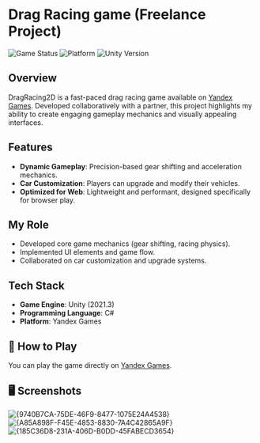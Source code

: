 # Drag Racing game (Freelance Project)
![Game Status](https://img.shields.io/badge/status-released-brightgreen)
![Platform](https://img.shields.io/badge/platform-Yandex%20Games-blue)
![Unity Version](https://img.shields.io/badge/unity-2021.3-blue)

## Overview
DragRacing2D is a fast-paced drag racing game available on [Yandex Games](https://yandex.ru/games). Developed collaboratively with a partner, this project highlights my ability to create engaging gameplay mechanics and visually appealing interfaces.

## Features
- **Dynamic Gameplay**: Precision-based gear shifting and acceleration mechanics.
- **Car Customization**: Players can upgrade and modify their vehicles.
- **Optimized for Web**: Lightweight and performant, designed specifically for browser play.

## My Role
- Developed core game mechanics (gear shifting, racing physics).
- Implemented UI elements and game flow.
- Collaborated on car customization and upgrade systems.

## Tech Stack
- **Game Engine**: Unity (2021.3)
- **Programming Language**: C#
- **Platform**: Yandex Games

## 🔗 How to Play
You can play the game directly on [Yandex Games](https://yandex.ru/games/app/280450?debug-mode=16&draft=true&lang=ru#menu). 

## 🖥️ Screenshots
![{9740B7CA-75DE-46F9-8477-1075E24A4538}](https://github.com/user-attachments/assets/225e35e6-c04a-4ffa-9d85-dae1a300e434)
![{A85A898F-F45E-4853-8830-7A4C42865A9F}](https://github.com/user-attachments/assets/9c2a1563-8c06-475e-90e0-dac6bb81889b)
![{185C36D8-231A-406D-B0DD-45FABECD3654}](https://github.com/user-attachments/assets/b2c91061-cc10-461a-83f9-79101ec580ae)
